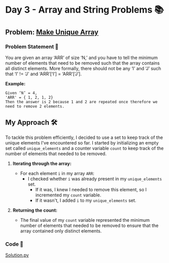 # Day 3 - Array and String Problems 📚

## Problem: [Make Unique Array](https://www.codingninjas.com/studio/problems/make-unique-array_920329)

### Problem Statement 📝
You are given an array ‘ARR’ of size ‘N,’ and you have to tell the minimum number of elements that need to be removed such that the array contains all distinct elements. More formally, there should not be any ‘I’ and ‘J’ such that ‘I’ != ‘J’ and ‘ARR’[‘I’] = ‘ARR’[‘J’].

**Example:**
```
Given ‘N’ = 4,
'ARR' = { 1, 2, 1, 2}
Then the answer is 2 because 1 and 2 are repeated once therefore we need to remove 2 elements.
```

## My Approach 🛠️

To tackle this problem efficiently, I decided to use a set to keep track of the unique elements I've encountered so far. I started by initializing an empty set called `unique_elements` and a counter variable `count` to keep track of the number of elements that needed to be removed.

1. **Iterating through the array:**
   - For each element `i` in my array `ARR`:
     - I checked whether `i` was already present in my `unique_elements` set.
       - If it was, I knew I needed to remove this element, so I incremented my `count` variable.
       - If it wasn't, I added `i` to my `unique_elements` set.

2. **Returning the count:**
   - The final value of my `count` variable represented the minimum number of elements that needed to be removed to ensure that the array contained only distinct elements.

### Code 🚀
[Solution.py](https://github.com/SanskarSh/50-Days-Coding-Challenge/blob/main/[Make%20Unique%20Array/Solution.py)
